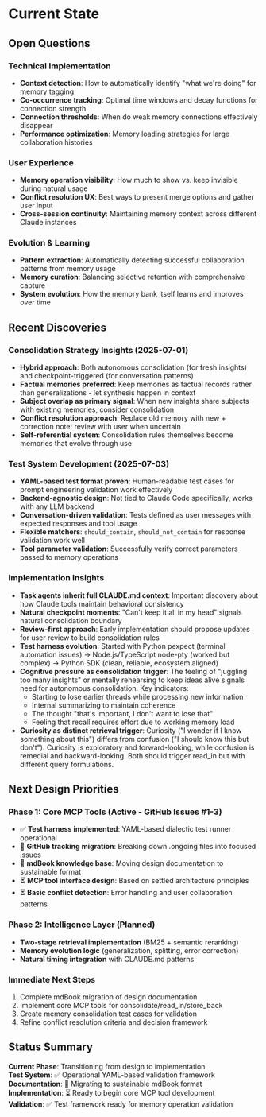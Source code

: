 # Current State

## Open Questions

### Technical Implementation
- **Context detection**: How to automatically identify "what we're doing" for memory tagging
- **Co-occurrence tracking**: Optimal time windows and decay functions for connection strength
- **Connection thresholds**: When do weak memory connections effectively disappear
- **Performance optimization**: Memory loading strategies for large collaboration histories

### User Experience  
- **Memory operation visibility**: How much to show vs. keep invisible during natural usage
- **Conflict resolution UX**: Best ways to present merge options and gather user input
- **Cross-session continuity**: Maintaining memory context across different Claude instances

### Evolution & Learning
- **Pattern extraction**: Automatically detecting successful collaboration patterns from memory usage
- **Memory curation**: Balancing selective retention with comprehensive capture
- **System evolution**: How the memory bank itself learns and improves over time

## Recent Discoveries

### Consolidation Strategy Insights (2025-07-01)
- **Hybrid approach**: Both autonomous consolidation (for fresh insights) and checkpoint-triggered (for conversation patterns)
- **Factual memories preferred**: Keep memories as factual records rather than generalizations - let synthesis happen in context
- **Subject overlap as primary signal**: When new insights share subjects with existing memories, consider consolidation
- **Conflict resolution approach**: Replace old memory with new + correction note; review with user when uncertain
- **Self-referential system**: Consolidation rules themselves become memories that evolve through use

### Test System Development (2025-07-03)
- **YAML-based test format proven**: Human-readable test cases for prompt engineering validation work effectively
- **Backend-agnostic design**: Not tied to Claude Code specifically, works with any LLM backend
- **Conversation-driven validation**: Tests defined as user messages with expected responses and tool usage
- **Flexible matchers**: `should_contain`, `should_not_contain` for response validation work well
- **Tool parameter validation**: Successfully verify correct parameters passed to memory operations

### Implementation Insights
- **Task agents inherit full CLAUDE.md context**: Important discovery about how Claude tools maintain behavioral consistency
- **Natural checkpoint moments**: "Can't keep it all in my head" signals natural consolidation boundary
- **Review-first approach**: Early implementation should propose updates for user review to build consolidation rules
- **Test harness evolution**: Started with Python pexpect (terminal automation issues) → Node.js/TypeScript node-pty (worked but complex) → Python SDK (clean, reliable, ecosystem aligned)
- **Cognitive pressure as consolidation trigger**: The feeling of "juggling too many insights" or mentally rehearsing to keep ideas alive signals need for autonomous consolidation. Key indicators:
  - Starting to lose earlier threads while processing new information
  - Internal summarizing to maintain coherence
  - The thought "that's important, I don't want to lose that"
  - Feeling that recall requires effort due to working memory load
- **Curiosity as distinct retrieval trigger**: Curiosity ("I wonder if I know something about this") differs from confusion ("I should know this but don't"). Curiosity is exploratory and forward-looking, while confusion is remedial and backward-looking. Both should trigger read_in but with different query formulations.

## Next Design Priorities

### Phase 1: Core MCP Tools (Active - GitHub Issues #1-3)
- ✅ **Test harness implemented**: YAML-based dialectic test runner operational
- 🔄 **GitHub tracking migration**: Breaking down .ongoing files into focused issues
- 🔄 **mdBook knowledge base**: Moving design documentation to sustainable format
- ⏳ **MCP tool interface design**: Based on settled architecture principles
- ⏳ **Basic conflict detection**: Error handling and user collaboration patterns

### Phase 2: Intelligence Layer (Planned)
- **Two-stage retrieval implementation** (BM25 + semantic reranking)
- **Memory evolution logic** (generalization, splitting, error correction)
- **Natural timing integration** with CLAUDE.md patterns

### Immediate Next Steps
1. Complete mdBook migration of design documentation
2. Implement core MCP tools for consolidate/read_in/store_back
3. Create memory consolidation test cases for validation
4. Refine conflict resolution criteria and decision framework

## Status Summary

**Current Phase**: Transitioning from design to implementation  
**Test System**: ✅ Operational YAML-based validation framework  
**Documentation**: 🔄 Migrating to sustainable mdBook format  
**Implementation**: ⏳ Ready to begin core MCP tool development  
**Validation**: ✅ Test framework ready for memory operation validation